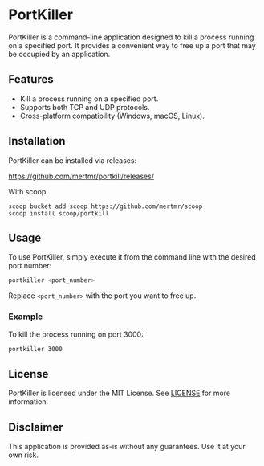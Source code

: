 # PortKiller

PortKiller is a command-line application designed to kill a process running on a specified port. It provides a convenient way to free up a port that may be occupied by an application.

## Features

- Kill a process running on a specified port.
- Supports both TCP and UDP protocols.
- Cross-platform compatibility (Windows, macOS, Linux).

## Installation

PortKiller can be installed via releases:

https://github.com/mertmr/portkill/releases/

With scoop

```
scoop bucket add scoop https://github.com/mertmr/scoop
scoop install scoop/portkill
```

## Usage

To use PortKiller, simply execute it from the command line with the desired port number:

```bash
portkiller <port_number>
```

Replace `<port_number>` with the port you want to free up.

### Example

To kill the process running on port 3000:

```bash
portkiller 3000
```


## License

PortKiller is licensed under the MIT License. See [LICENSE](LICENSE) for more information.

## Disclaimer

This application is provided as-is without any guarantees. Use it at your own risk.
